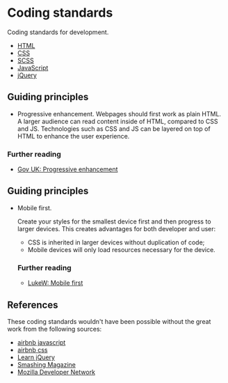 # Coding standards

Coding standards for development.

- [HTML](./html/)
- [CSS](./css/)
- [SCSS](./scss/)
- [JavaScript](./javascript/)
- [jQuery](./jquery/)

## Guiding principles

- Progressive enhancement.
Webpages should first work as plain HTML. A larger audience can read content inside of HTML, compared to CSS and JS.
Technologies such as CSS and JS can be layered on top of HTML to enhance the user experience.

### Further reading

  - [Gov UK: Progressive enhancement](https://www.gov.uk/service-manual/making-software/progressive-enhancement.html)


## Guiding principles

- Mobile first.

    Create your styles for the smallest device first and then progress to larger devices.
    This creates advantages for both developer and user:
     - CSS is inherited in larger devices without duplication of code;
     - Mobile devices will only load resources necessary for the device.

    ### Further reading

    - [LukeW: Mobile first](http://www.lukew.com/resources/mobile_first.asp)


## References

These coding standards wouldn't have been possible without the great work from the following sources:

- [airbnb javascript](https://github.com/airbnb/javascript)
- [airbnb css](https://github.com/airbnb/css)
- [Learn jQuery](http://learn.jquery.com/)
- [Smashing Magazine](https://www.smashingmagazine.com)
- [Mozilla Developer Network](https://developer.mozilla.org/)